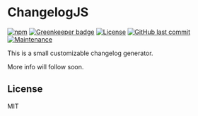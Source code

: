 # ChangelogJS

[![npm](https://img.shields.io/npm/v/changelogjs)](https://npmjs.com/package/changelogjs)
[![Greenkeeper badge](https://badges.greenkeeper.io/hrueger/changelogjs.svg)](https://greenkeeper.io/)
[![License](https://img.shields.io/badge/License-MIT-blue)](./LICENSE.md)
[![GitHub last commit](https://img.shields.io/github/last-commit/hrueger/changelogjs?color=brightgreen)](https://github.com/hrueger/changelogjs/commits)
[![Maintenance](https://img.shields.io/maintenance/yes/2020)](https://github.com/hrueger/changelogjs/commits)

This is a small customizable changelog generator.

More info will follow soon.

## License
MIT
